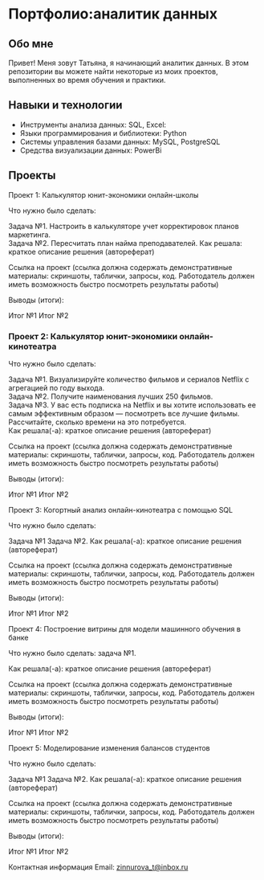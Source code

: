 # Портфолио:аналитик данных 
## Обо мне
Привет! Меня зовут Татьяна, я начинающий аналитик данных. В этом репозитории вы можете найти некоторые из моих проектов, выполненных во время обучения и практики.

## Навыки и технологии
- Инструменты анализа данных: SQL, Excel:
- Языки программирования и библиотеки: Python
- Системы управления базами данных: MySQL, PostgreSQL
- Средства визуализации данных: PowerBi

## Проекты
Проект 1: Калькулятор юнит-экономики онлайн-школы

Что нужно было сделать: 

Задача №1. Настроить в калькуляторе учет корректировок планов маркетинга.  
Задача №2. Пересчитать план найма преподавателей.
Как решала: краткое описание решения (автореферат)

Ссылка на проект (ссылка должна содержать демонстративные материалы: скриншоты, таблички, запросы, код. Работодатель должен иметь возможность быстро посмотреть результаты работы)

Выводы (итоги):

Итог №1
Итог №2

### Проект 2: Калькулятор юнит-экономики онлайн-кинотеатра

Что нужно было сделать:

Задача №1. Визуализируйте количество фильмов и сериалов Netflix с агрегацией по году выхода.  
Задача №2. Получите наименования лучших 250 фильмов.  
Задача №3. У вас есть подписка на Netflix и вы хотите использовать ее самым эффективным образом — посмотреть все лучшие фильмы. Рассчитайте, сколько времени на это потребуется.  
Как решала(-а): краткое описание решения (автореферат)

Ссылка на проект (ссылка должна содержать демонстративные материалы: скриншоты, таблички, запросы, код. Работодатель должен иметь возможность быстро посмотреть результаты работы)

Выводы (итоги):

Итог №1
Итог №2


Проект 3: Когортный анализ онлайн-кинотеатра с помощью SQL

Что нужно было сделать:

Задача №1
Задача №2.
Как решала(-а): краткое описание решения (автореферат)

Ссылка на проект (ссылка должна содержать демонстративные материалы: скриншоты, таблички, запросы, код. Работодатель должен иметь возможность быстро посмотреть результаты работы)

Выводы (итоги):

Итог №1
Итог №2

Проект 4: Построение витрины для модели машинного обучения в банке

Что нужно было сделать: задача №1.

Как решала(-а): краткое описание решения (автореферат)

Ссылка на проект (ссылка должна содержать демонстративные материалы: скриншоты, таблички, запросы, код. Работодатель должен иметь возможность быстро посмотреть результаты работы)

Выводы (итоги):

Итог №1
Итог №2

Проект 5: Моделирование изменения балансов студентов

Что нужно было сделать:

Задача №1
Задача №2.
Как решала(-а): краткое описание решения (автореферат)

Ссылка на проект (ссылка должна содержать демонстративные материалы: скриншоты, таблички, запросы, код. Работодатель должен иметь возможность быстро посмотреть результаты работы)

Выводы (итоги):

Итог №1
Итог №2

Контактная информация
Email: zinnurova_t@inbox.ru
